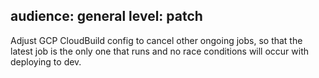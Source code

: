 audience: general
level: patch
---
Adjust GCP CloudBuild config to cancel other ongoing jobs, so that the latest job is the only one that runs and no race conditions will occur with deploying to dev.
